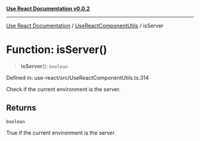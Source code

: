[**Use React Documentation v0.0.2**](../../README.md)

***

[Use React Documentation](../../modules.md) / [UseReactComponentUtils](../README.md) / isServer

# Function: isServer()

> **isServer**(): `boolean`

Defined in: use-react/src/UseReactComponentUtils.ts:314

Check if the current environment is the server.

## Returns

`boolean`

True if the current environment is the server.
